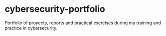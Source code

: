 # cybersecurity-portfolio
Portfolio of proyects, reports and practical exercises during my training and practice in cybersecurity.
